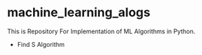 # machine_learning_alogs
This is Repository For Implementation of ML Algorithms in Python.
<ul>
  <li>Find S Algorithm</li>
</ul>
